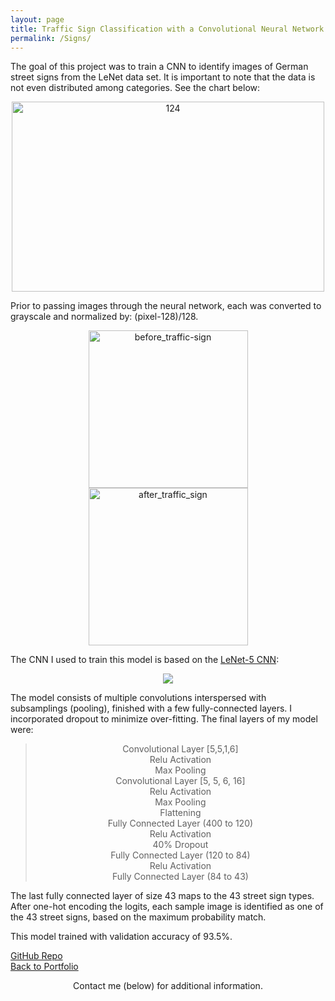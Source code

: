 ```yaml
---
layout: page
title: Traffic Sign Classification with a Convolutional Neural Network
permalink: /Signs/
---
```


The goal of this project was to train a CNN to identify images of German street signs from the LeNet data set. It is important to note that the data is not even distributed among categories. See the chart below: 
<center><img src="https://live.staticflickr.com/7865/46852291614_179d3074db.jpg" width="500" height="304" alt="124"></center>

Prior to passing images through the neural network, each was converted to grayscale and normalized by: (pixel-128)/128. 

<center><img src="https://live.staticflickr.com/7861/46838171334_d32c965b6b.jpg" width="255" height="252" alt="before_traffic-sign"> <img src="https://live.staticflickr.com/7917/32619451697_5bf93b90b0.jpg" width="255" height="252" alt="after_traffic_sign"></center>

The CNN I used to train this model is based on the [LeNet-5 CNN](http://yann.lecun.com/exdb/publis/pdf/lecun-bengio-95a.pdf):

<center><img src="https://cdn-images-1.medium.com/max/2400/1*1TI1aGBZ4dybR6__DI9dzA.png"></center>

The model consists of multiple convolutions interspersed with subsamplings (pooling), finished with a few fully-connected layers. I incorporated dropout to minimize over-fitting. The final layers of my model were:
<center><blockquote>Convolutional Layer [5,5,1,6]<br>
Relu Activation<br>
Max Pooling<br>
Convolutional Layer [5, 5, 6, 16]<br>
Relu Activation<br>
Max Pooling<br>
Flattening<br>
Fully Connected Layer (400 to 120)<br>
Relu Activation<br>
40% Dropout<br>
Fully Connected Layer (120 to 84)<br>
Relu Activation<br>
Fully Connected Layer (84 to 43)</blockquote></center>

The last fully connected layer of size 43 maps to the 43 street sign types. After one-hot encoding the logits, each sample image is identified as one of the 43 street signs, based on the maximum probability match.

This model trained with validation accuracy of 93.5%.

[GitHub Repo](https://github.com/mmeyer95/Traffic-Sign-Classifier) <br>
[Back to Portfolio](https://meredithmeyer.info/)
<br>
<center>Contact me (below) for additional information.</center>
